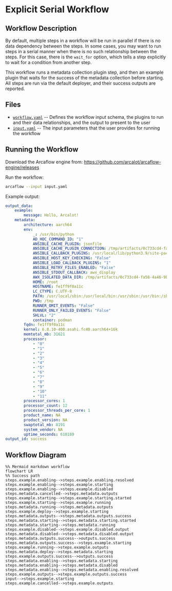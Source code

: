 # Explicit Serial Workflow

## Workflow Description

By default, multiple steps in a workflow will be run in parallel if there is no data
dependency between the steps. In some cases, you may want to run steps in a serial
manner when there is no such relationship between the steps. For this case, there is the
`wait_for` option, which tells a step explicitly to wait for a condition from another
step.

This workflow runs a metadata collection plugin step, and then an example plugin that
waits for the success of the metadata collection before starting. All steps are run via
the default deployer, and their success outputs are reported.

## Files

- [`workflow.yaml`](workflow.yaml) -- Defines the workflow input schema, the plugins to
  run and their data relationships, and the output to present to the user
- [`input.yaml`](input.yaml) -- The input parameters that the user provides for running
  the workflow
                     
## Running the Workflow

Download the Arcaflow engine from: https://github.com/arcalot/arcaflow-engine/releases
 
Run the workflow:
```bash
arcaflow --input input.yaml
```

Example output:
```yaml
output_data:
    example:
        message: Hello, Arcalot!
    metadata:
        architecture: aarch64
        env:
            _: /usr/bin/python
            AD_HOC_COMMAND_ID: "1"
            ANSIBLE_CACHE_PLUGIN: jsonfile
            ANSIBLE_CACHE_PLUGIN_CONNECTION: /tmp/artifacts/0c733cd4-fa58-4a46-9b72-b95c55435377/fact_cache
            ANSIBLE_CALLBACK_PLUGINS: /usr/local/lib/python3.9/site-packages/ansible_runner/display_callback/callback
            ANSIBLE_HOST_KEY_CHECKING: "False"
            ANSIBLE_LOAD_CALLBACK_PLUGINS: "1"
            ANSIBLE_RETRY_FILES_ENABLED: "False"
            ANSIBLE_STDOUT_CALLBACK: awx_display
            AWX_ISOLATED_DATA_DIR: /tmp/artifacts/0c733cd4-fa58-4a46-9b72-b95c55435377
            HOME: /root
            HOSTNAME: fe1ff9f0a11c
            LC_CTYPE: C.UTF-8
            PATH: /usr/local/sbin:/usr/local/bin:/usr/sbin:/usr/bin:/sbin:/bin
            PWD: /tmp
            RUNNER_OMIT_EVENTS: "False"
            RUNNER_ONLY_FAILED_EVENTS: "False"
            SHLVL: "2"
            container: podman
        fqdn: fe1ff9f0a11c
        kernel: 6.8.10-400.asahi.fc40.aarch64+16k
        memtotal_mb: 31621
        processor:
            - "0"
            - "1"
            - "2"
            - "3"
            - "4"
            - "5"
            - "6"
            - "7"
            - "8"
            - "9"
            - "10"
            - "11"
        processor_cores: 1
        processor_count: 12
        processor_threads_per_core: 1
        product_name: NA
        product_version: NA
        swaptotal_mb: 8191
        system_vendor: NA
        uptime_seconds: 610189
output_id: success
```

## Workflow Diagram
```mermaid
%% Mermaid markdown workflow
flowchart LR
%% Success path
steps.example.enabling-->steps.example.enabling.resolved
steps.example.enabling-->steps.example.starting
steps.example.enabling-->steps.example.disabled
steps.metadata.cancelled-->steps.metadata.outputs
steps.example.starting-->steps.example.starting.started
steps.example.starting-->steps.example.running
steps.metadata.running-->steps.metadata.outputs
steps.example.deploy-->steps.example.starting
steps.metadata.outputs-->steps.metadata.outputs.success
steps.metadata.starting-->steps.metadata.starting.started
steps.metadata.starting-->steps.metadata.running
steps.example.disabled-->steps.example.disabled.output
steps.metadata.disabled-->steps.metadata.disabled.output
steps.metadata.outputs.success-->outputs.success
steps.metadata.outputs.success-->steps.example.starting
steps.example.running-->steps.example.outputs
steps.metadata.deploy-->steps.metadata.starting
steps.example.outputs.success-->outputs.success
steps.metadata.enabling-->steps.metadata.starting
steps.metadata.enabling-->steps.metadata.disabled
steps.metadata.enabling-->steps.metadata.enabling.resolved
steps.example.outputs-->steps.example.outputs.success
input-->steps.example.starting
steps.example.cancelled-->steps.example.outputs
```
